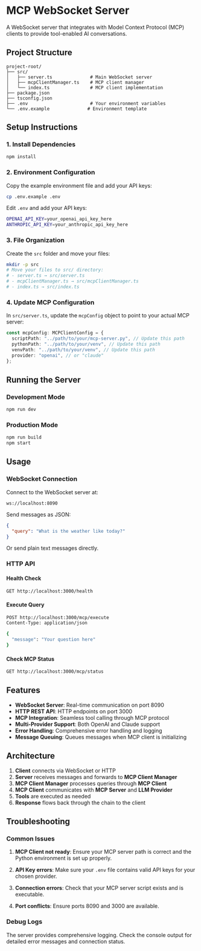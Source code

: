 # MCP WebSocket Server

A WebSocket server that integrates with Model Context Protocol (MCP) clients to provide tool-enabled AI conversations.

## Project Structure

```
project-root/
├── src/
│   ├── server.ts              # Main WebSocket server
│   ├── mcpClientManager.ts    # MCP client manager
│   └── index.ts               # MCP client implementation
├── package.json
├── tsconfig.json
├── .env                       # Your environment variables
└── .env.example              # Environment template
```

## Setup Instructions

### 1. Install Dependencies

```bash
npm install
```

### 2. Environment Configuration

Copy the example environment file and add your API keys:

```bash
cp .env.example .env
```

Edit `.env` and add your API keys:

```bash
OPENAI_API_KEY=your_openai_api_key_here
ANTHROPIC_API_KEY=your_anthropic_api_key_here
```

### 3. File Organization

Create the `src` folder and move your files:

```bash
mkdir -p src
# Move your files to src/ directory:
# - server.ts → src/server.ts
# - mcpClientManager.ts → src/mcpClientManager.ts
# - index.ts → src/index.ts
```

### 4. Update MCP Configuration

In `src/server.ts`, update the `mcpConfig` object to point to your actual MCP server:

```typescript
const mcpConfig: MCPClientConfig = {
  scriptPath: "../path/to/your/mcp-server.py", // Update this path
  pythonPath: "../path/to/your/venv", // Update this path
  venvPath: "../path/to/your/venv", // Update this path
  provider: "openai", // or "claude"
};
```

## Running the Server

### Development Mode

```bash
npm run dev
```

### Production Mode

```bash
npm run build
npm start
```

## Usage

### WebSocket Connection

Connect to the WebSocket server at:

```
ws://localhost:8090
```

Send messages as JSON:

```json
{
  "query": "What is the weather like today?"
}
```

Or send plain text messages directly.

### HTTP API

#### Health Check

```bash
GET http://localhost:3000/health
```

#### Execute Query

```bash
POST http://localhost:3000/mcp/execute
Content-Type: application/json

{
  "message": "Your question here"
}
```

#### Check MCP Status

```bash
GET http://localhost:3000/mcp/status
```

## Features

- **WebSocket Server**: Real-time communication on port 8090
- **HTTP REST API**: HTTP endpoints on port 3000
- **MCP Integration**: Seamless tool calling through MCP protocol
- **Multi-Provider Support**: Both OpenAI and Claude support
- **Error Handling**: Comprehensive error handling and logging
- **Message Queuing**: Queues messages when MCP client is initializing

## Architecture

1. **Client** connects via WebSocket or HTTP
2. **Server** receives messages and forwards to **MCP Client Manager**
3. **MCP Client Manager** processes queries through **MCP Client**
4. **MCP Client** communicates with **MCP Server** and **LLM Provider**
5. **Tools** are executed as needed
6. **Response** flows back through the chain to the client

## Troubleshooting

### Common Issues

1. **MCP Client not ready**: Ensure your MCP server path is correct and the Python environment is set up properly.

2. **API Key errors**: Make sure your `.env` file contains valid API keys for your chosen provider.

3. **Connection errors**: Check that your MCP server script exists and is executable.

4. **Port conflicts**: Ensure ports 8090 and 3000 are available.

### Debug Logs

The server provides comprehensive logging. Check the console output for detailed error messages and connection status.

